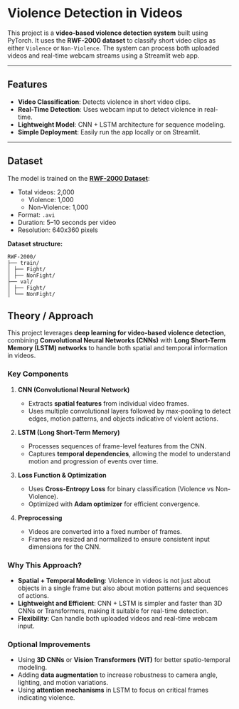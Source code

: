 # Violence Detection in Videos

This project is a **video-based violence detection system** built using PyTorch. It uses the **RWF-2000 dataset** to classify short video clips as either `Violence` or `Non-Violence`. The system can process both uploaded videos and real-time webcam streams using a Streamlit web app.

---

## Features

- **Video Classification**: Detects violence in short video clips.
- **Real-Time Detection**: Uses webcam input to detect violence in real-time.
- **Lightweight Model**: CNN + LSTM architecture for sequence modeling.
- **Simple Deployment**: Easily run the app locally or on Streamlit.

---

## Dataset

The model is trained on the **[RWF-2000 Dataset](https://huggingface.co/datasets/DanJoshua/RWF-2000)**:

- Total videos: 2,000  
  - Violence: 1,000  
  - Non-Violence: 1,000  
- Format: `.avi`  
- Duration: 5–10 seconds per video  
- Resolution: 640x360 pixels  

**Dataset structure:**

```
RWF-2000/
├── train/
│ ├── Fight/
│ ├── NonFight/
├── val/
│ ├── Fight/
│ └── NonFight/

```

## Theory / Approach

This project leverages **deep learning for video-based violence detection**, combining **Convolutional Neural Networks (CNNs)** with **Long Short-Term Memory (LSTM) networks** to handle both spatial and temporal information in videos.

### Key Components

1. **CNN (Convolutional Neural Network)**  
   - Extracts **spatial features** from individual video frames.  
   - Uses multiple convolutional layers followed by max-pooling to detect edges, motion patterns, and objects indicative of violent actions.

2. **LSTM (Long Short-Term Memory)**  
   - Processes sequences of frame-level features from the CNN.  
   - Captures **temporal dependencies**, allowing the model to understand motion and progression of events over time.

3. **Loss Function & Optimization**  
   - Uses **Cross-Entropy Loss** for binary classification (Violence vs Non-Violence).  
   - Optimized with **Adam optimizer** for efficient convergence.

4. **Preprocessing**  
   - Videos are converted into a fixed number of frames.  
   - Frames are resized and normalized to ensure consistent input dimensions for the CNN.

### Why This Approach?

- **Spatial + Temporal Modeling**: Violence in videos is not just about objects in a single frame but also about motion patterns and sequences of actions.  
- **Lightweight and Efficient**: CNN + LSTM is simpler and faster than 3D CNNs or Transformers, making it suitable for real-time detection.  
- **Flexibility**: Can handle both uploaded videos and real-time webcam input.

### Optional Improvements

- Using **3D CNNs** or **Vision Transformers (ViT)** for better spatio-temporal modeling.  
- Adding **data augmentation** to increase robustness to camera angle, lighting, and motion variations.  
- Using **attention mechanisms** in LSTM to focus on critical frames indicating violence.

